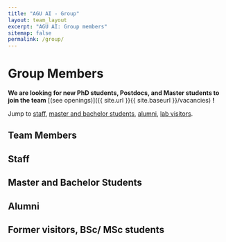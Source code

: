 ```yaml
---
title: "AGU AI - Group"
layout: team_layout
excerpt: "AGU AI: Group members"
sitemap: false
permalink: /group/
---
```


# Group Members

 **We are  looking for new PhD students, Postdocs, and Master students to join the team** [(see openings)]({{ site.url }}{{ site.baseurl }}/vacancies) **!**


Jump to [staff](#staff), [master and bachelor students](#master-and-bachelor-students), [alumni](#alumni), [lab visitors](#lab-visitors).

## Team Members

## Staff



## Master and Bachelor Students


## Alumni


## Former visitors, BSc/ MSc students
